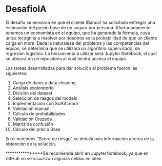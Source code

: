 # DesafioIA

El desafío se enmarca en que el cliente (Banco) ha solicitado entregar 
una estimación del precio base de un seguro por persona.
Afortunadamente tenemos un economista en el equipo, que ha generado la fórmula, 
cuya única incógnita a resolver por nosotros es la probabilidad de que un cliente
caiga en mora. Dada la naturaleza del problema y las competencias del equipo,
se determina que se utilizará un algoritmo supervisado, de regresión logística.
La herramienta a utilizar será Jupyter Notebook, el cual se ubicará en un 
repositorio al cual tendrá acceso el equipo.

Las tareas desarrolladas para dar solución al problema fueron las siguientes:

1. Carga de datos y data cleaning
2. Análisis exploratorio 
3. División del dataset
4. Selección de rasgos del modelo
5. Implementación con SciKitLearn
6. Validación manual
7. Cálculo de probabilidades
8. Validación Cruzada
9. Matriz de confusión
10. Cálculo del precio Base

En el notebook "Score de riesgo" se detalla más información acerca de la obtención
de la solución.

****************Se recomienda abrir en JupyterNotebook, ya que en GitHub no se visualizan algunas celdas en latex.
